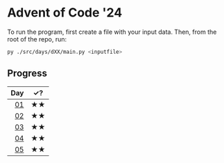 ﻿# Advent of Code '24

To run the program, first create a file with your input data. Then, from the root of the repo, run:

``` bash
py ./src/days/dXX/main.py <inputfile>
```

## Progress

| Day |✓? |
| --: | --- |
| [01](./src/days/d01/main.py) |★★|
| [02](./src/days/d02/main.py) |★★|
| [03](./src/days/d03/main.py) |★★|
| [04](./src/days/d04/main.py) |★★|
| [05](./src/days/d05/main.py) |★★|
